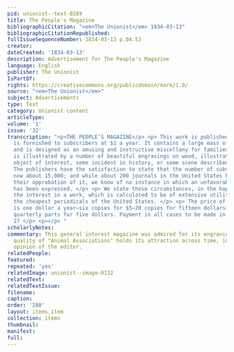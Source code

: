 ```yaml
---
pid: unionist--text-0289
title: The People's Magazine
bibliographicCitation: "<em>The Unionist</em> 1834-03-13"
bibliographicCitationRepublished: 
fullIssueSequenceNumber: 1834-03-13 p.04.53
creator: 
dateCreated: '1834-03-13'
description: Advertisement for The People's Magazine
language: English
publisher: The Unionist
IsPartOf: 
rights: https://creativecommons.org/publicdomain/mark/1.0/
source: "<em>The Unionist</em>"
subject: Advertisements
type: Text
category: Unionist content
articleType: 
volume: '1'
issue: '32'
transcription: "<p>THE PEOPLE’S MAGAZINE</p> <p> This work is published twice a month,
  is furnished to subscribers at $1 a year. It contains a large mass of information,
  and is designed as an amusing and instructive miscellany for families. Each number
  is illustrated by a number of beautiful engravings on wood, illustrative of some
  object of interest, some incident in history, or some scene described in the work.
  The publishers have the satisfaction to state that the number of subscribers is
  now about 15,000; and while about 200 journals in the United States have expressed
  their approbation of it, we know of no instance in which an unfavorable opinion
  has been expressed. </p> <p> We state these circumstances, in the hope of extending
  the interest in a work, which is calculated to be of extensive utility. It is among
  the cheapest periodicals of the United States. </p> <p> The price of this Magazine
  is one dollar a year—six copies for $5—20 copies for fifteen dollars—or twenty-five
  quarterly parts for five dollars. Payment in all cases to be made in advance. Nov.
  27 </p> <p></p> "
scholarlyNotes: 
commentary: This general interest magazine was admired for its engravings. The whimsical
  quality of "Animal Associations" holds its attraction across time, in the humble
  opinion of the editor.
relatedPeople: 
featured: 
repeated: 'yes'
relatedImage: unionist--image-0132
relatedText: 
relatedTextIssue: 
filename: 
caption: 
order: '288'
layout: items_item
collection: items
thumbnail: 
manifest: 
full: 
---
```

